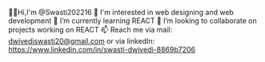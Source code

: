 👋🏻Hi,I'm @Swasti202216
👀 I'm interested in web designing and web development
🌱 I’m currently learning REACT
💞️ I’m looking to collaborate on projects working on REACT
📫 Reach me via mail: dwivediswasti20@gmail.com or via linkedIn: https://www.linkedin.com/in/swasti-dwivedi-8869b7206
